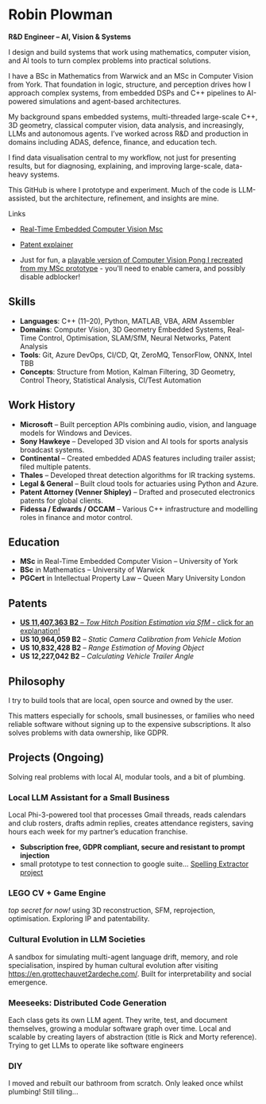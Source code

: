 # Robin Plowman

**R&D Engineer – AI, Vision & Systems**

I design and build systems that work using mathematics, computer vision, and AI tools to turn complex problems into practical solutions.

I have a BSc in Mathematics from Warwick and an MSc in Computer Vision from York. That foundation in logic, structure, and perception drives how I approach complex systems, from embedded DSPs and C++ pipelines to AI-powered simulations and agent-based architectures.

My background spans embedded systems, multi-threaded large-scale C++, 3D geometry, classical computer vision, data analysis, and increasingly, LLMs and autonomous agents. I’ve worked across R&D and production in domains including ADAS, defence, finance, and education tech.

I find data visualisation central to my workflow, not just for presenting results, but for diagnosing, explaining, and improving large-scale, data-heavy systems.

This GitHub is where I prototype and experiment. Much of the code is LLM-assisted, but the architecture, refinement, and insights are mine.

Links
- [Real-Time Embedded Computer Vision Msc](Msc.md)
- [Patent explainer](Tow_Hitch_Position_Estimation_SfM.md)

- Just for fun, a [playable version of Computer Vision Pong I recreated from my MSc prototype](https://robbypee.github.io/HandPong/) - you'll need to enable camera, and possibly disable adblocker!


## Skills

* **Languages**: C++ (11–20), Python, MATLAB, VBA, ARM Assembler
* **Domains**: Computer Vision, 3D Geometry Embedded Systems, Real-Time Control, Optimisation, SLAM/SfM, Neural Networks, Patent Analysis
* **Tools**: Git, Azure DevOps, CI/CD, Qt, ZeroMQ, TensorFlow, ONNX, Intel TBB
* **Concepts**: Structure from Motion, Kalman Filtering, 3D Geometry, Control Theory, Statistical Analysis, CI/Test Automation

## Work History

* **Microsoft** – Built perception APIs combining audio, vision, and language models for Windows and Devices.
* **Sony Hawkeye** – Developed 3D vision and AI tools for sports analysis broadcast systems.
* **Continental** – Created embedded ADAS features including trailer assist; filed multiple patents.
* **Thales** – Developed threat detection algorithms for IR tracking systems.
* **Legal & General** – Built cloud tools for actuaries using Python and Azure.
* **Patent Attorney (Venner Shipley)** – Drafted and prosecuted electronics patents for global clients.
* **Fidessa / Edwards / OCCAM** – Various C++ infrastructure and modelling roles in finance and motor control.


## Education

* **MSc** in Real-Time Embedded Computer Vision – University of York
* **BSc** in Mathematics – University of Warwick
* **PGCert** in Intellectual Property Law – Queen Mary University London

## Patents

* [**US 11,407,363 B2**](Tow_Hitch_Position_Estimation_SfM)[ – ](Tow_Hitch_Position_Estimation_SfM)[*Tow Hitch Position Estimation via SfM*](Tow_Hitch_Position_Estimation_SfM)[ - click for an explanation!](Tow_Hitch_Position_Estimation_SfM)
* **US 10,964,059 B2** – *Static Camera Calibration from Vehicle Motion*
* **US 10,832,428 B2** – *Range Estimation of Moving Object*
* **US 12,227,042 B2** – *Calculating Vehicle Trailer Angle*

## Philosophy

I try to build tools that are local, open source and owned by the user. 

This matters especially for schools, small businesses, or families who need reliable software without signing up to the expensive subscriptions. It also solves problems with data ownership, like GDPR.

## Projects (Ongoing)
Solving real problems with local AI, modular tools, and a bit of plumbing.

### Local LLM Assistant for a Small Business
Local Phi-3-powered tool that processes Gmail threads, reads calendars and club rosters, drafts admin replies, creates attendance registers, saving hours each week for my partner’s education franchise.
- **Subscription free, GDPR compliant, secure and resistant to prompt injection**
- small prototype to test connection to google suite... [Spelling Extractor project](https://github.com/RobbyPee/spelling-extractor)


### LEGO CV + Game Engine
*top secret for now!* using 3D reconstruction, SFM, reprojection, optimisation. Exploring IP and patentability.

### Cultural Evolution in LLM Societies
A sandbox for simulating multi-agent language drift, memory, and role specialisation, inspired by human cultural evolution after visiting https://en.grottechauvet2ardeche.com/. Built for interpretability and social emergence.

### Meeseeks: Distributed Code Generation
Each class gets its own LLM agent. They write, test, and document themselves, growing a modular software graph over time. Local and scalable by creating layers of abstraction (title is Rick and Morty reference). 
Trying to get LLMs to operate like software engineers

### DIY
I moved and rebuilt our bathroom from scratch. Only leaked once whilst plumbing! Still tiling...
